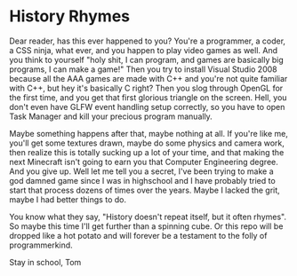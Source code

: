 # History Rhymes

Dear reader, has this ever happened to you? You're a programmer, a coder, a CSS ninja, what ever, and you happen to play video games as well. And you think to yourself "holy shit, I can program, and games are basically big programs, I can make a game!" Then you try to install Visual Studio 2008 because all the AAA games are made with C++ and you're not quite familiar with C++, but hey it's basically C right? Then you slog through OpenGL for the first time, and you get that first glorious triangle on the screen. Hell, you don't even have GLFW event handling setup correctly, so you have to open Task Manager and kill your precious program manually. 


Maybe something happens after that, maybe nothing at all. If you're like me, you'll get some textures drawn, maybe do some physics and camera work, then realize this is totally sucking up a lot of your time, and that making the next Minecraft isn't going to earn you that Computer Engineering degree. And you give up. Well let me tell you a secret, I've been trying to make a god damned game since I was in highschool and I have probably tried to start that process dozens of times over the years. Maybe I lacked the grit, maybe I had better things to do.


You know what they say, "History doesn't repeat itself, but it often rhymes". So maybe this time I'll get further than a spinning cube. Or this repo will be dropped like a hot potato and will forever be a testament to the folly of programmerkind.

Stay in school,
Tom